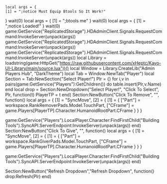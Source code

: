     local args = {
    [1] = ";notice Must Equip Btools So It Work!"
}
wait(0)
    local args = {
    [1] = ";btools me"
}
wait(0)
    local args = {
    [1] = ";notice Loaded!"
}
wait(0)
game:GetService("ReplicatedStorage").HDAdminClient.Signals.RequestCommand:InvokeServer(unpack(args))
game:GetService("ReplicatedStorage").HDAdminClient.Signals.RequestCommand:InvokeServer(unpack(args))
game:GetService("ReplicatedStorage").HDAdminClient.Signals.RequestCommand:InvokeServer(unpack(args))
local Library = loadstring(game:HttpGet("https://raw.githubusercontent.com/xHeptc/Kavo-UI-Library/main/source.lua"))()
local Window = Library.CreateLib("Admin Players Hub", "DarkTheme")
local Tab = Window:NewTab("Player")
local Section = Tab:NewSection("Select Player!")
Plr = {}
for i,v in pairs(game:GetService("Players"):GetChildren()) do
    table.insert(Plr,v.Name) 
end
local drop = Section:NewDropdown("Select Player!", "Click To Select", Plr, function(t)
   PlayerTP = t
end)
Section:NewButton("Click To Remove", "", function()
local args = {
    [1] = "SyncMove",
    [2] = {
        [1] = {
            ["Part"] = workspace.RankRemoverPads.Model.TouchPart,
            ["CFrame"] = game.Players[PlayerTP].Character.HumanoidRootPart.CFrame
        }
    }
}

game:GetService("Players").LocalPlayer.Character:FindFirstChild("Building Tools").SyncAPI.ServerEndpoint:InvokeServer(unpack(args))
end)
Section:NewButton("Click To Give", "", function()
local args = {
    [1] = "SyncMove",
    [2] = {
        [1] = {
            ["Part"] = workspace.RankGiverPads.Model.TouchPart,
            ["CFrame"] = game.Players[PlayerTP].Character.HumanoidRootPart.CFrame
        }
    }
}

game:GetService("Players").LocalPlayer.Character:FindFirstChild("Building Tools").SyncAPI.ServerEndpoint:InvokeServer(unpack(args))
end)

Section:NewButton("Refresh Dropdown","Refresh Dropdown", function()
  drop:Refresh(Plr)
end)
